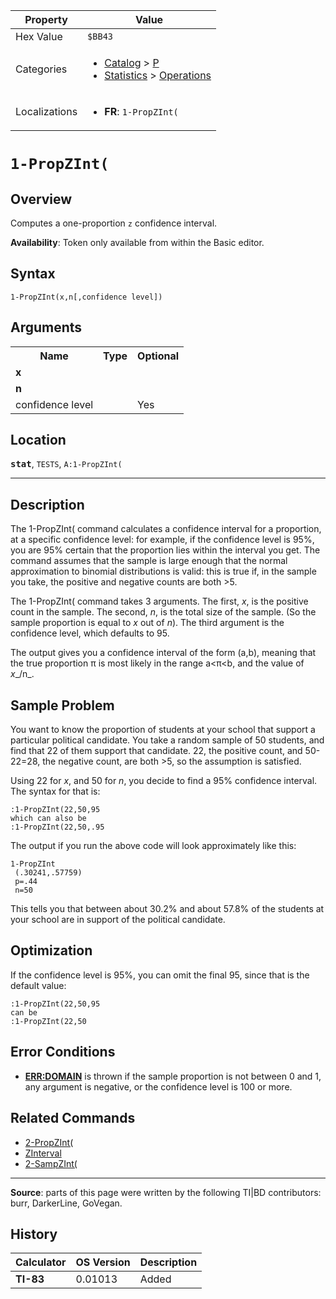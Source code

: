 | Property      | Value |
|---------------|-------|
| Hex Value     | `$BB43`|
| Categories    | <ul><li>[Catalog](<../categories/Catalog.md>) > [P](<../categories/Catalog.md#P>)</li><li>[Statistics](<../categories/Statistics.md>) > [Operations](<../categories/Statistics.md#Operations>)</li></ul> |
| Localizations | <ul><li><b>FR</b>: `1-PropZInt(`</li></ul> |

# `1-PropZInt(`

## Overview
Computes a one-proportion `z` confidence interval.


<b>Availability</b>: Token only available from within the Basic editor.

## Syntax
`1-PropZInt(x,n[,confidence level])`

## Arguments
<table>
<tr><th>Name</th><th>Type</th><th>Optional</th></tr>

<tr><td><b>x</b></td><td></td><td></td></tr>

<tr><td><b>n</b></td><td></td><td></td></tr>

<tr><td>confidence level</td><td></td><td>Yes</td></tr>

</table>

## Location
<tt><kbd><b>stat</b></kbd></tt>, `TESTS`, `A:1-PropZInt(`
<hr>

## Description

The 1-PropZInt( command calculates a confidence interval for a proportion, at a specific confidence level: for example, if the confidence level is 95%, you are 95% certain that the proportion lies within the interval you get. The command assumes that the sample is large enough that the normal approximation to binomial distributions is valid: this is true if, in the sample you take, the positive and negative counts are both >5.

The 1-PropZInt( command takes 3 arguments. The first, _x_, is the positive count in the sample. The second, _n_, is the total size of the sample. (So the sample proportion is equal to _x_ out of _n_). The third argument is the confidence level, which defaults to 95.

The output gives you a confidence interval of the form (a,b), meaning that the true proportion π is most likely in the range a<π<b, and the value of _x__/n_.

## Sample Problem

You want to know the proportion of students at your school that support a particular political candidate. You take a random sample of 50 students, and find that 22 of them support that candidate. 22, the positive count, and 50-22=28, the negative count, are both >5, so the assumption is satisfied.

Using 22 for _x_, and 50 for _n_, you decide to find a 95% confidence interval. The syntax for that is:

```ti-basic
:1-PropZInt(22,50,95
which can also be
:1-PropZInt(22,50,.95
```

  
The output if you run the above code will look approximately like this:

```ti-basic
1-PropZInt
 (.30241,.57759)
 p=.44
 n=50
```

  
This tells you that between about 30.2% and about 57.8% of the students at your school are in support of the political candidate.

## Optimization

If the confidence level is 95%, you can omit the final 95, since that is the default value:

```ti-basic
:1-PropZInt(22,50,95
can be
:1-PropZInt(22,50
```

## Error Conditions

*   **[ERR:DOMAIN](errors#domain)** is thrown if the sample proportion is not between 0 and 1, any argument is negative, or the confidence level is 100 or more.

## Related Commands

*   [2-PropZInt(](2-PropZInt\(.md)
*   [ZInterval](ZInterval.md)
*   [2-SampZInt(](2-SampZInt\(.md)

* * *

**Source**: parts of this page were written by the following TI|BD contributors: burr, DarkerLine, GoVegan.

## History
| Calculator | OS Version | Description |
|------------|------------|-------------|
| <b>TI-83</b> | 0.01013 | Added |


